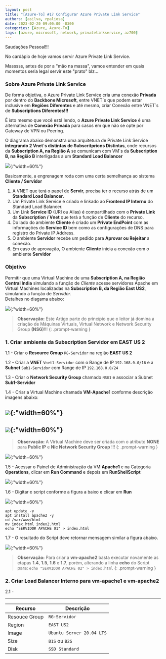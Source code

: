 ```yaml
---
layout: post
title: "[Azure-To] #17 Configurar Azure Private Link Service"
authors: [asilva, rpaliosa]
date: 2023-02-20 09:00:00 -0300
categories: [Azure, Azure-To]
tags: [azure, microsoft, network, privatelinkservice, az700]
---
```


Saudações Pessoal!!!

No cardápio de hoje vamos servir Azure Private Link Service. 

Masssss, antes de por a "mão na massa", vamos entender em quais momentos seria legal servir este "prato" blz...

### **Sobre Azure Private Link Service**

De forma objetiva, o Azure Private Link Service cria uma conexão **Privada** por dentro do **Backbone Microsoft**, entre VNET´s que podem estar inclusive em **Regiões Diferentes** e até mesmo, criar Conexão entre VNET´s de **Subscriptions Diferentes!!!** 

É isto mesmo que você está lendo, o **Azure Private Link Service** é uma alternativa de **Conexão Privada** para casos em que não se opte por Gateway de VPN ou Peering.

O diagrama abaixo demonstra uma arquitetura de Private Link Service **integrando 2 Vnet´s distintas de Subscritprions Distintas**, onde recursos da **Subscription A, na Região A** se comunicam com VM´s da **Subscription B, na Região B** interligadas a um **Standard Load Balancer**

![](/assets/img/59/pvtls01.png){:"width=60%"}
<br>

Basicamente, a engrenagem roda com uma certa semelhança ao sistema **Cliente / Servidor** 

1. A VNET que terá o papel de **Servir**, precisa ter o recurso atrás de um **Standard Load Balancer.**
2. Um Private Link Service é criado e linkado ao **Frontend IP Interno** do Standard Load Balancer. 
3. Um Link **Service ID** (URI ou Alias) é compartilhado com o **Private Link** da **Subscription / Vnet** que terá a função de  **Cliente** do recurso. 
4. Do lado do ambiente **Cliente** é criado um **Private EndPoint** com as informações do **Service ID** bem como as configurações de DNS para registro do Private IP Address. 
5. O ambiente **Servidor** recebe um pedido para **Aprovar ou Rejeitar** a conexão. 
6. Em caso de aprovação, O ambiente **Cliente** inicia a conexão com o ambiente **Servidor**


### **Objetivo**

Permitir que uma Virtual Machine de uma **Subscription A, na Região Central India** simulando a função de *Cliente* acesse servidores Apache em Virtual Machines localizadas na **Subscription B, da Região East US2**, simulando a função de *Servidor*.<br> 
Detalhes no diagama abaixo:

![](/assets/img/59/pvtls02.png){:"width=60%"}


>**Observação:** Este Artigo parte do princípio que o leitor já domina a criação de Máquinas Virtuais, Virtual Network e  Network Security Group **(NSG)**!!!
{: .prompt-warning }

### **1. Criar ambiente da Subscription Servidor em EAST US 2**

1.1 - Criar o **Resource Group** ```RG-Servidor``` na região **EAST US 2**

1.2 - Criar a **VNET** ```Vnet1-Servidor``` com o Range de IP ```192.168.0.0/16``` e a **Subnet** ```Sub1-Servidor``` com Range de IP ```192.168.0.0/24```

1.3 - Criar o **Network Security Group** chamado ```NSG1``` e associar a Subnet **Sub1-Servidor**

1.4 - Criar a Virtual Machine chamada **VM-Apache1** conforme descrição imagens abaixo:  

![](/assets/img/59/pvtls03.png){:"width=60%"}
---
![](/assets/img/59/pvtls04.png){:"width=60%"}
---
>**Observação:** A Virtual Machine deve ser criada com o atributo **NONE** para **Public IP** e **Nic Network Security Group** !!!
{: .prompt-warning }

![](/assets/img/59/pvtls05.png){:"width=60%"}

1.5 - Acessar o Painel de Administração da VM **Apache1** e na Categoria **Operations**, clicar em **Run Command** e depois em **RunShellScript**

![](/assets/img/59/pvtls06.png){:"width=60%"}

1.6 - Digitar o script conforme a figura a baixo e clicar em **Run**

![](/assets/img/59/pvtls07.png){:"width=60%"}

```
apt update -y
apt install apache2 -y
cd /var/www/html
mv index.html index2.html
echo "SERVIDOR APACHE 01" > index.html
```
1.7 - O resultado do Script deve retornar mensagem similar a figura abaixo.

![](/assets/img/59/pvtls08.png){:"width=60%"}

>**Observação:** Para criar a **vm-apache2** basta executar novamente as etapas **1.4**, **1.5**, **1.6** e **1.7**, porém, alterando a linha **echo** do Script para:
```echo "SERVIDOR APACHE 02" > index.html```
{: .prompt-warning }

### **2. Criar Load Balancer Interno para vm-apache1 e vm-apache2**

2.1 - 

---

| Recurso | Descrição |
| ----------| ----------- |
| Resouce Group         | ```RG-Servidor```         |
| Region                | ```EAST US2```           |
| Image                 | ```Ubuntu Server 20.04 LTS```|
| Size                  | ```B1S``` ou ```B2S```        |
| Disk                  | ```SSD Standard```         |
